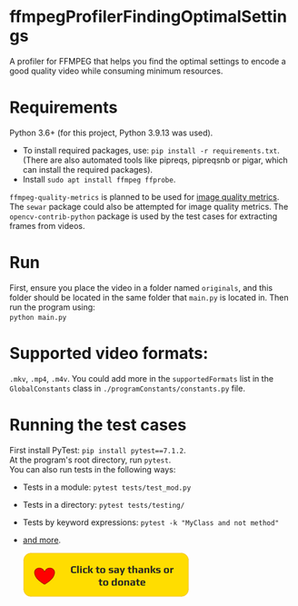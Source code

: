 # ffmpegProfilerFindingOptimalSettings
A profiler for FFMPEG that helps you find the optimal settings to encode a good quality video while consuming minimum resources.
  
# Requirements  
Python 3.6+ (for this project, Python 3.9.13 was used).  
* To install required packages, use: `pip install -r requirements.txt`. (There are also automated tools like pipreqs, pipreqsnb or pigar, which can install the required packages).  
* Install `sudo apt install ffmpeg ffprobe`.  
  
`ffmpeg-quality-metrics` is planned to be used for [image quality metrics](https://github.com/slhck/ffmpeg-quality-metrics). The `sewar` package could also be attempted for image quality metrics. The `opencv-contrib-python` package is used by the test cases for extracting frames from videos.  
  
# Run  
First, ensure you place the video in a folder named `originals`, and this folder should be located in the same folder that `main.py` is located in. Then run the program using:  
`python main.py`
  
# Supported video formats:  
`.mkv`, `.mp4`, `.m4v`. You could add more in the `supportedFormats` list in the `GlobalConstants` class in `./programConstants/constants.py` file.  
    
# Running the test cases  
First install PyTest: `pip install pytest==7.1.2`.  
At the program's root directory, run `pytest`.  
You can also run tests in the following ways:  
* Tests in a module: `pytest tests/test_mod.py`
* Tests in a directory: `pytest tests/testing/`
* Tests by keyword expressions: `pytest -k "MyClass and not method"`
* [and more](https://stackoverflow.com/a/54493489/453673).

  [![Donate](https://raw.githubusercontent.com/nav9/VCF_contacts_merger/main/gallery/thankYouDonateButton.png)](https://nrecursions.blogspot.com/2020/08/saying-thank-you.html)  
